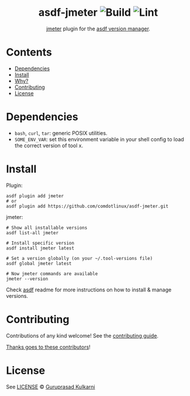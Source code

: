 <div align="center">

# asdf-jmeter ![Build](https://github.com/comdotlinux/asdf-jmeter/workflows/Build/badge.svg) ![Lint](https://github.com/comdotlinux/asdf-jmeter/workflows/Lint/badge.svg)

[jmeter](https://jmeter.apache.org/usermanual/index.html) plugin for the [asdf version manager](https://asdf-vm.com).

</div>

# Contents

- [Dependencies](#dependencies)
- [Install](#install)
- [Why?](#why)
- [Contributing](#contributing)
- [License](#license)

# Dependencies

- `bash`, `curl`, `tar`: generic POSIX utilities.
- `SOME_ENV_VAR`: set this environment variable in your shell config to load the correct version of tool x.

# Install

Plugin:

```shell
asdf plugin add jmeter
# or
asdf plugin add https://github.com/comdotlinux/asdf-jmeter.git
```

jmeter:

```shell
# Show all installable versions
asdf list-all jmeter

# Install specific version
asdf install jmeter latest

# Set a version globally (on your ~/.tool-versions file)
asdf global jmeter latest

# Now jmeter commands are available
jmeter --version
```

Check [asdf](https://github.com/asdf-vm/asdf) readme for more instructions on how to
install & manage versions.

# Contributing

Contributions of any kind welcome! See the [contributing guide](contributing.md).

[Thanks goes to these contributors](https://github.com/comdotlinux/asdf-jmeter/graphs/contributors)!

# License

See [LICENSE](LICENSE) © [Guruprasad Kulkarni](https://github.com/comdotlinux/)
